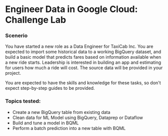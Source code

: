 # Engineer Data in Google Cloud: Challenge Lab

### Scenerio

You have started a new role as a Data Engineer for TaxiCab Inc. You are expected to import some historical data to a working BigQuery dataset, and build a basic model that predicts fares based on information available when a new ride starts. Leadership is interested in building an app and estimating for users how much a ride will cost. The source data will be provided in your project.

You are expected to have the skills and knowledge for these tasks, so don't expect step-by-step guides to be provided.


### Topics tested:

- Create a new BigQuery table from existing data
- Clean data for ML Model using BigQuery, Dataprep or Dataflow
- Build and tune a model in BQML
- Perform a batch prediction into a new table with BQML